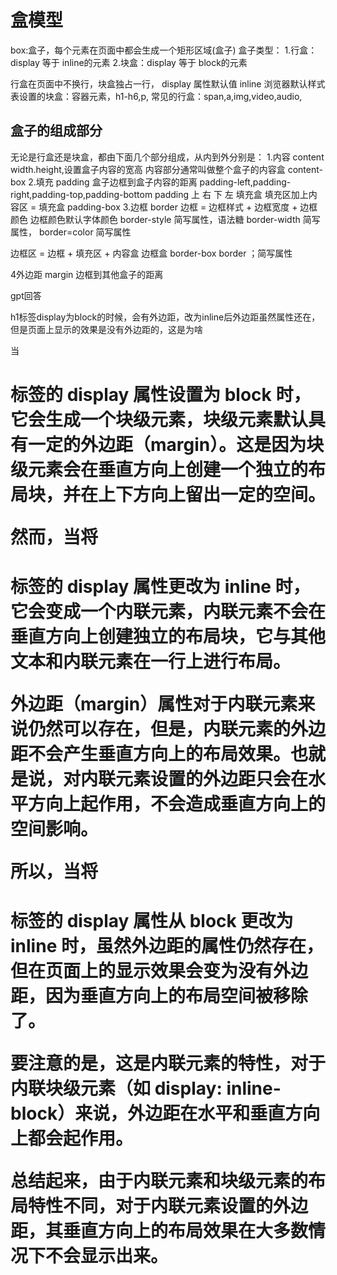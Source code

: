 # 盒模型
box:盒子，每个元素在页面中都会生成一个矩形区域(盒子)
盒子类型：
1.行盒：display 等于 inline的元素
2.块盒：display 等于 block的元素

行盒在页面中不换行，块盒独占一行，
display 属性默认值 inline
浏览器默认样式表设置的块盒：容器元素，h1-h6,p,
常见的行盒：span,a,img,video,audio,


## 盒子的组成部分
无论是行盒还是块盒，都由下面几个部分组成，从内到外分别是：
1.内容 content
width.height,设置盒子内容的宽高
内容部分通常叫做整个盒子的内容盒 content-box
2.填充 padding
盒子边框到盒子内容的距离
padding-left,padding-right,padding-top,padding-bottom
padding 上 右 下 左 
填充盒
填充区加上内容区 = 填充盒 padding-box
3.边框 border
边框 = 边框样式 + 边框宽度 + 边框颜色
边框颜色默认字体颜色
border-style 简写属性，语法糖
border-width 简写属性，
border=color 简写属性

边框区 = 边框 + 填充区 + 内容盒 边框盒 border-box
border ；简写属性


4外边距 margin
边框到其他盒子的距离















gpt回答

h1标签display为block的时候，会有外边距，改为inline后外边距虽然属性还在，但是页面上显示的效果是没有外边距的，这是为啥

当 <h1> 标签的 display 属性设置为 block 时，它会生成一个块级元素，块级元素默认具有一定的外边距（margin）。这是因为块级元素会在垂直方向上创建一个独立的布局块，并在上下方向上留出一定的空间。

然而，当将 <h1> 标签的 display 属性更改为 inline 时，它会变成一个内联元素，内联元素不会在垂直方向上创建独立的布局块，它与其他文本和内联元素在一行上进行布局。

外边距（margin）属性对于内联元素来说仍然可以存在，但是，内联元素的外边距不会产生垂直方向上的布局效果。也就是说，对内联元素设置的外边距只会在水平方向上起作用，不会造成垂直方向上的空间影响。

所以，当将 <h1> 标签的 display 属性从 block 更改为 inline 时，虽然外边距的属性仍然存在，但在页面上的显示效果会变为没有外边距，因为垂直方向上的布局空间被移除了。

要注意的是，这是内联元素的特性，对于内联块级元素（如 display: inline-block）来说，外边距在水平和垂直方向上都会起作用。

总结起来，由于内联元素和块级元素的布局特性不同，对于内联元素设置的外边距，其垂直方向上的布局效果在大多数情况下不会显示出来。


